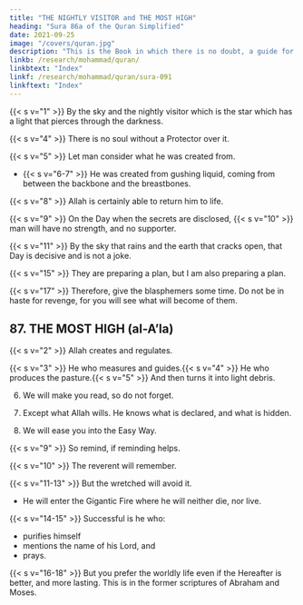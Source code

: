 ```yaml
---
title: "THE NIGHTLY VISITOR and THE MOST HIGH"
heading: "Sura 86a of the Quran Simplified"
date: 2021-09-25
image: "/covers/quran.jpg"
description: "This is the Book in which there is no doubt, a guide for the righteous."
linkb: /research/mohammad/quran/
linkbtext: "Index"
linkf: /research/mohammad/quran/sura-091
linkftext: "Index"
---
```




{{< s v="1" >}}  By the sky and the nightly visitor which is the star which has a light that pierces through the darkness. 

{{< s v="4" >}}  There is no soul without a Protector over it.

{{< s v="5" >}}  Let man consider what he was created from.
- {{< s v="6-7" >}} He was created from gushing liquid, coming from between the backbone and the breastbones.

{{< s v="8" >}} Allah is certainly able to return him to life.

{{< s v="9" >}} On the Day when the secrets are disclosed, {{< s v="10" >}} man will have no strength, and no supporter.

{{< s v="11" >}} By the sky that rains and the earth that cracks open, that Day is decisive and is not a joke. 

{{< s v="15" >}} They are preparing a plan, but I am also preparing a plan. 

{{< s v="17" >}} Therefore, give the blasphemers some time. Do not be in haste for revenge, for you will see what will become of
them.



## 87. THE MOST HIGH (al-A’la)

{{< s v="2" >}}  Allah creates and regulates.

{{< s v="3" >}}  He who measures and guides.{{< s v="4" >}}  He who produces the pasture.{{< s v="5" >}}  And then turns it into light debris.

6. We will make you read, so do not forget.

7. Except what Allah wills. He knows what is declared, and what is hidden.

8. We will ease you into the Easy Way.

{{< s v="9" >}}  So remind, if reminding helps. 

{{< s v="10" >}}  The reverent will remember.

{{< s v="11-13" >}}  But the wretched will avoid it.
- He will enter the Gigantic Fire where he will neither die, nor live.

{{< s v="14-15" >}} Successful is he who:
- purifies himself
- mentions the name of his Lord, and
- prays. 

{{< s v="16-18" >}} But you prefer the worldly life even if the Hereafter is better, and more lasting. This is in the former scriptures of Abraham and Moses.

